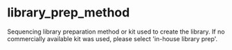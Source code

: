 # library_prep_method
Sequencing library preparation method or kit used to create the library. If no commercially available kit was used, please select 'in-house library prep'.
